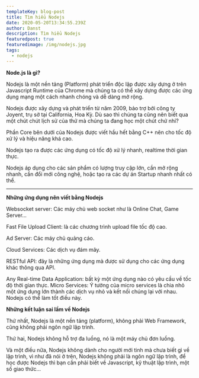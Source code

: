 ```yaml
---
templateKey: blog-post
title: Tìm hiểu Nodejs
date: 2020-05-20T13:34:55.239Z
author: Danst
description: Tìm hiểu Nodejs
featuredpost: true
featuredimage: /img/nodejs.jpg
tags:
  - nodejs
---
```

**Node.js là gì?**

Nodejs là một nền tảng (Platform) phát triển độc lập được xây dựng ở trên Javascript Runtime của Chrome mà chúng ta có thể xây dựng được các ứng dụng mạng một cách nhanh chóng và dễ dàng mở rộng.

Nodejs được xây dựng và phát triển từ năm 2009, bảo trợ bởi công ty Joyent, trụ sở tại California, Hoa Kỳ. Dù sao thì chúng ta cũng nên biết qua một chút chút lịch sử của thứ mà chúng ta đang học một chút chứ nhỉ?

Phần Core bên dưới của Nodejs được viết hầu hết bằng C++ nên cho tốc độ xử lý và hiệu năng khá cao.

Nodejs tạo ra được các ứng dụng có tốc độ xử lý nhanh, realtime thời gian thực.

Nodejs áp dụng cho các sản phẩm có lượng truy cập lớn, cần mở rộng nhanh, cần đổi mới công nghệ, hoặc tạo ra các dự án Startup nhanh nhất có thể.

****

**Những ứng dụng nên viết bằng Nodejs**

Websocket server: Các máy chủ web socket như là Online Chat, Game Server…

Fast File Upload Client: là các chương trình upload file tốc độ cao.

Ad Server: Các máy chủ quảng cáo.

Cloud Services: Các dịch vụ đám mây.

RESTful API: đây là những ứng dụng mà được sử dụng cho các ứng dụng khác thông qua API.

Any Real-time Data Application: bất kỳ một ứng dụng nào có yêu cầu về tốc độ thời gian thực. Micro Services: Ý tưởng của micro services là chia nhỏ một ứng dụng lớn thành các dịch vụ nhỏ và kết nối chúng lại với nhau. Nodejs có thể làm tốt điều này.



**Những kết luận sai lầm về Nodejs**

Thứ nhất, Nodejs là một nền tảng (platform), không phải Web Framework, cũng không phải ngôn ngữ lập trình.

Thứ hai, Nodejs không hỗ trợ đa luồng, nó là một máy chủ đơn luồng.

Và một điều nữa, Nodejs không dành cho người mới tinh mà chưa biết gì về lập trình, vì như đã nói ở trên, Nodejs không phải là ngôn ngữ lập trình, để học được Nodejs thì bạn cần phải biết về Javascript, kỹ thuật lập trình, một số giao thức…
